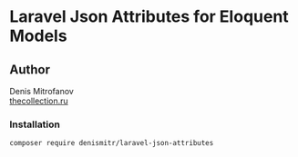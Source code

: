 # Laravel Json Attributes for Eloquent Models

## Author
Denis Mitrofanov<br>
[thecollection.ru](https://thecollection.com)

### Installation
```composer require denismitr/laravel-json-attributes```